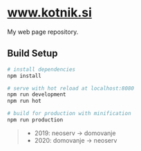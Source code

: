 # www.kotnik.si
My web page repository.
> 

## Build Setup

``` bash
# install dependencies
npm install

# serve with hot reload at localhost:8080
npm run development
npm run hot

# build for production with minification
npm run production
```

> - 2019: neoserv -> domovanje  
> - 2020: domovanje -> neoserv
